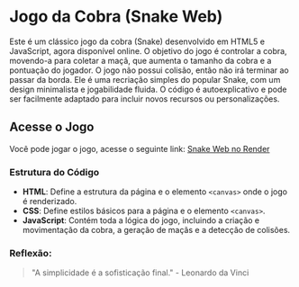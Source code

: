 # Jogo da Cobra (Snake Web)

Este é um clássico jogo da cobra (Snake) desenvolvido em HTML5 e JavaScript, agora disponível online. O objetivo do jogo é controlar a cobra, movendo-a para coletar a maçã, que aumenta o tamanho da cobra e a pontuação do jogador. O jogo não possui colisão, então não irá terminar ao passar da borda. Ele é uma recriação simples do popular Snake, com um design minimalista e jogabilidade fluida. O código é autoexplicativo e pode ser facilmente adaptado para incluir novos recursos ou personalizações.


## Acesse o Jogo

Você pode jogar o jogo, acesse o seguinte link: [Snake Web no Render](https://snake-web-b1t1.onrender.com/)

### Estrutura do Código

- **HTML**: Define a estrutura da página e o elemento `<canvas>` onde o jogo é renderizado.
- **CSS**: Define estilos básicos para a página e o elemento `<canvas>`.
- **JavaScript**: Contém toda a lógica do jogo, incluindo a criação e movimentação da cobra, a geração de maçãs e a detecção de colisões.

### Reflexão:

>"A simplicidade é a sofisticação final." - Leonardo da Vinci
